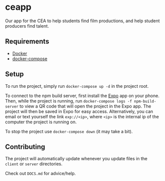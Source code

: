 # ceapp

Our app for the CEA to help students find film productions, and help student producers find talent.

## Requirements

- [Docker](https://www.docker.com/)
- [docker-compose](https://docs.docker.com/compose/install/)

## Setup

To run the project, simply run `docker-compose up -d` in the project root.

To connect to the npm build server, first install the [Expo](https://expo.io/) app on your phone. Then, while the project is running, run `docker-compose logs -f npm-build-server` to view a QR code that will open the project in the Expo app. The project will then be saved in Expo for easy access. Alternatively, you can email or text yourself the link `exp://<ip>`, where `<ip>` is the internal ip of the computer the project is running on.

To stop the project use `docker-compose down` (it may take a bit).

## Contributing

The project will automatically update whenever you update files in the `client` or `server` directories.

Check out `DOCS.md` for advice/help.

